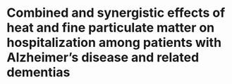 # Combined and synergistic effects of heat and fine particulate matter on hospitalization among patients with Alzheimer’s disease and related dementias
